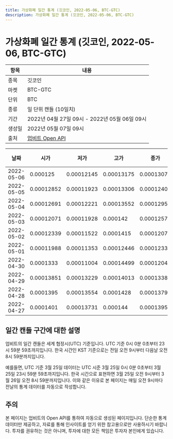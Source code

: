 ```yaml
---
title: 가상화폐 일간 통계 (깃코인, 2022-05-06, BTC-GTC)
description: 가상화폐 일간 통계 (깃코인, 2022-05-06, BTC-GTC)
---
```



가상화폐 일간 통계 (깃코인, 2022-05-06, BTC-GTC)
===

|항목|내용|
|--|--|
|종목|깃코인|
|마켓|BTC-GTC|
|단위|BTC|
|종류|일 단위 캔들 (10일치)|
|기간|2022년 04월 27일 09시 - 2022년 05월 06일 09시|
|생성일|2022년 05월 07일 09시|
|출처|[업비트 Open API](https://docs.upbit.com)|


|날짜|시가|저가|고가|종가|비고|
|--|--|--|--|--|--|
|2022-05-06|0.000125|0.00012145|0.00013175|0.00013073|    |
|2022-05-05|0.00012852|0.00011923|0.00013306|0.00012404|    |
|2022-05-04|0.00012691|0.00012221|0.00013552|0.0001295|    |
|2022-05-03|0.00012071|0.00011928|0.000142|0.00012573|    |
|2022-05-02|0.00012339|0.00011522|0.0001415|0.00012071|    |
|2022-05-01|0.00011988|0.00011353|0.00012446|0.00012339|    |
|2022-04-30|0.0001333|0.00011004|0.00014499|0.00012042|    |
|2022-04-29|0.00013851|0.00013229|0.00014013|0.0001338|    |
|2022-04-28|0.0001395|0.00013554|0.0001428|0.00013797|    |
|2022-04-27|0.0001401|0.00013731|0.000144|0.0001395|    |


일간 캔들 구간에 대한 설명
---


업비트의 일간 캔들은 세계 협정시(UTC) 기준입니다. 
UTC 기준 0시 0분 0초부터 23시 59분 59초까지입니다. 
한국 시간인 KST 기준으로는 전일 오전 9시부터 다음날 오전 8시 59분까지입니다. 


예를들면, UTC 기준 3월 25일 데이터는 UTC 시준 3월 25일 0시 0분 0초부터 3월 25일 23시 59분 59초까지입니다. 
한국 시간으로 표현하면 3월 25일 오전 9시부터 3월 26일 오전 8시 59분까지입니다. 
이와 같은 이유로 본 페이지는 매일 오전 9시마다 전날의 통계 데이터를 자동으로 작성합니다. 


주의
---


본 페이지는 업비트의 Open API를 통하여 자동으로 생성된 페이지입니다. 
단순한 통계 데이터만 제공하고, 자료를 통해 인사이트를 얻기 위한 참고용으로만 사용하시기 바랍니다. 
투자를 권유하는 것은 아니며, 투자에 대한 모든 책임은 투자자 본인에게 있습니다. 
